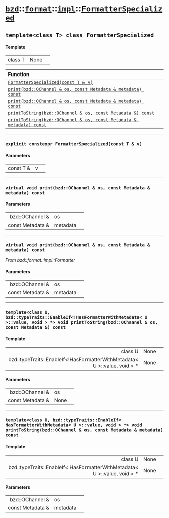 # [`bzd`](../../../../index.md)::[`format`](../../../index.md)::[`impl`](../../index.md)::[`FormatterSpecialized`](../index.md)

## `template<class T> class FormatterSpecialized`

#### Template
||||
|---:|:---|:---|
|class T|None||

|Function||
|:---|:---|
|[`FormatterSpecialized(const T & v)`](./index.md)||
|[`print(bzd::OChannel & os, const Metadata & metadata) const`](./index.md)||
|[`print(bzd::OChannel & os, const Metadata & metadata) const`](./index.md)||
|[`printToString(bzd::OChannel & os, const Metadata &) const`](./index.md)||
|[`printToString(bzd::OChannel & os, const Metadata & metadata) const`](./index.md)||
------
### `explicit constexpr FormatterSpecialized(const T & v)`

#### Parameters
||||
|---:|:---|:---|
|const T &|v||
------
### `virtual void print(bzd::OChannel & os, const Metadata & metadata) const`

#### Parameters
||||
|---:|:---|:---|
|bzd::OChannel &|os||
|const Metadata &|metadata||
------
### `virtual void print(bzd::OChannel & os, const Metadata & metadata) const`
*From bzd::format::impl::Formatter*


#### Parameters
||||
|---:|:---|:---|
|bzd::OChannel &|os||
|const Metadata &|metadata||
------
### `template<class U, bzd::typeTraits::EnableIf<!HasFormatterWithMetadata< U >::value, void > *> void printToString(bzd::OChannel & os, const Metadata &) const`

#### Template
||||
|---:|:---|:---|
|class U|None||
|bzd::typeTraits::EnableIf<!HasFormatterWithMetadata< U >::value, void > *|None||
#### Parameters
||||
|---:|:---|:---|
|bzd::OChannel &|os||
|const Metadata &|None||
------
### `template<class U, bzd::typeTraits::EnableIf< HasFormatterWithMetadata< U >::value, void > *> void printToString(bzd::OChannel & os, const Metadata & metadata) const`

#### Template
||||
|---:|:---|:---|
|class U|None||
|bzd::typeTraits::EnableIf< HasFormatterWithMetadata< U >::value, void > *|None||
#### Parameters
||||
|---:|:---|:---|
|bzd::OChannel &|os||
|const Metadata &|metadata||
